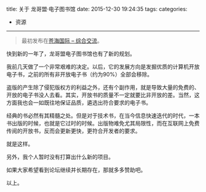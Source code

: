title: 关于 龙哥盟·电子图书馆
date: 2015-12-30 19:24:35
tags:
categories:
  - 资源
---

> 最初发布在[苍海国际 – 综合交流](http://www.258ch.com/thread-198155-1-1.html)。

快到新的一年了，龙哥盟电子图书馆也有了新的规划。

我前几天做了一个非常艰难的决定。以后，它的发展方向是发掘优质的计算机开放电子书，之前的所有非开放电子书（约为90%）全部会移除。

盗版的产生除了侵犯版权方的利益之外，还有个副作用，就是导致大量的免费的、开放的电子书没人去看。其实，开放书的质量不一定就要比非开放的差。当然，这方面我也会一如既往地保证品质，遴选出符合要求的电子书。

经典的书必然有其精髓之处。但是对于技术书，在当今信息快速迭代的时代，一本书出版的时候，也就是它过时的时候。出版物难免尤其局限性，而在互联网上免费传阅的开放书，反而会更新更快，更符合开发者的要求。

就是这样。

另外，我个人暂时没有打算出什么新的项目。

如果大家希望看到论坛继续并长期存在，那就多多赞助吧。

以上。
